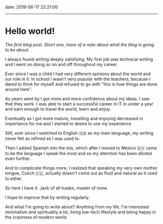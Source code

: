 date: 2019-06-17 22:21:00

---

# Hello world!

_The first blog post. Short one, more of a note about what the blog is going to be about._

I always found writing deeply satisfying. My first job was technical writing and I went on doing so on and off throughout my career.

Ever since I was a child I had very different opinions about the world and our role in it. In school I wasn't very popular with the teachers, because I dared to think for myself and refused to go with "this is how things are done around here".

As years went by I got more and more confidence about my ideas. I saw that they work. I was able to start a successful career in IT in under a year and earn enough to travel the world, learn and enjoy.

Eventually as I got more mature, travelling and enjoying decreased in importance for me and I started to desire to use my experience



Still, ever since I switched to English 🇬🇧 as my main language, my writing never felt as refined as I was used to.

Then I added Spanish into the mix, which after I moved to Mexico 🇲🇽 came to be the language I speak the most and so my attention has been diluted even further.

And to complicate things more, I realized that speaking my very own mother tongue, Czech 🇨🇿, actually doesn't come out as fluid and natural as it used to either.

So here I have it. Jack of all trades, master of none.

I hope to improve that by writing regularly.

And what I'm going to write about? Anything from my life. I'm interested minimalism and spirituality a lot, living low-tech lifestyle and being happy in the craziness of modern world.
